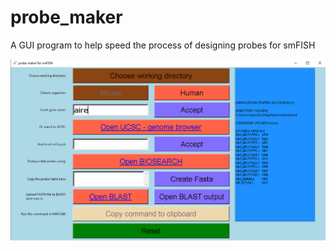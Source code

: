 # probe_maker
A GUI program to help speed the process of designing probes for smFISH

![plot](Capture.png)
